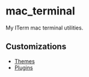 # mac_terminal
My ITerm mac terminal utilities. 


## Customizations
* [Themes](https://github.com/MohamedElashri/mac_terminal/tree/main/Themes)
* [Plugins](https://github.com/MohamedElashri/mac_terminal/tree/main/Code)

